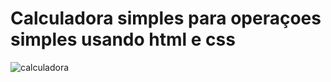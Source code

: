 # Calculadora simples para operaçoes simples usando html e css


![calculadora](https://github.com/AndreLuizTDias/Projetos_Simples/assets/109778850/580103fa-f0c3-4424-a988-8acc9058470f)

